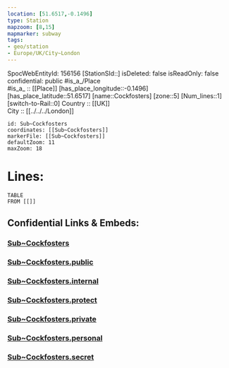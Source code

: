 ```yaml
---
location: [51.6517,-0.1496] 
type: Station 
mapzoom: [8,15] 
mapmarker: subway 
tags:
- geo/station
- Europe/UK/City~London
---
```

SpocWebEntityId: 156156
[StationSId::] 
isDeleted: false
isReadOnly: false
confidential: public
#is_a_/Place  
#is_a_ :: [[Place]] 
[has_place_longitude::-0.1496] 
[has_place_latitude::51.6517] 
[name::Cockfosters] 
[zone::5] 
[Num_lines::1] 
[switch-to-Rail::0] 
Country :: [[UK]]  
City :: [[../../../London]]  


```leaflet
id: Sub~Cockfosters
coordinates: [[Sub~Cockfosters]] 
markerFile: [[Sub~Cockfosters]] 
defaultZoom: 11 
maxZoom: 18
```


# Lines: 
```dataview
TABLE 
FROM [[]] 
```


## Confidential Links & Embeds: 

### [Sub~Cockfosters](/_Standards/Earth/Continent/Europe/Europe~North/UK/England/Regions~England/London,Greater/cities~GreaterLondon/Underground/Station/Sub~Cockfosters.md) 

### [Sub~Cockfosters.public](/_public/Earth/Continent/Europe/Europe~North/UK/England/Regions~England/London,Greater/cities~GreaterLondon/Underground/Station/Sub~Cockfosters.public.md) 

### [Sub~Cockfosters.internal](/_internal/Earth/Continent/Europe/Europe~North/UK/England/Regions~England/London,Greater/cities~GreaterLondon/Underground/Station/Sub~Cockfosters.internal.md) 

### [Sub~Cockfosters.protect](/_protect/Earth/Continent/Europe/Europe~North/UK/England/Regions~England/London,Greater/cities~GreaterLondon/Underground/Station/Sub~Cockfosters.protect.md) 

### [Sub~Cockfosters.private](/_private/Earth/Continent/Europe/Europe~North/UK/England/Regions~England/London,Greater/cities~GreaterLondon/Underground/Station/Sub~Cockfosters.private.md) 

### [Sub~Cockfosters.personal](/_personal/Earth/Continent/Europe/Europe~North/UK/England/Regions~England/London,Greater/cities~GreaterLondon/Underground/Station/Sub~Cockfosters.personal.md) 

### [Sub~Cockfosters.secret](/_secret/Earth/Continent/Europe/Europe~North/UK/England/Regions~England/London,Greater/cities~GreaterLondon/Underground/Station/Sub~Cockfosters.secret.md)

